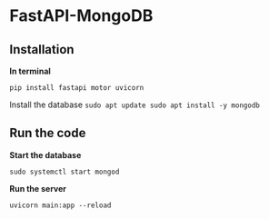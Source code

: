 # FastAPI-MongoDB
## Installation
**In terminal**

``
pip install fastapi motor uvicorn
``

Install the database
``
sudo apt update
sudo apt install -y mongodb 
``


## Run the code
**Start the database**

``
sudo systemctl start mongod
``

**Run the server**

``
uvicorn main:app --reload
``
